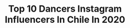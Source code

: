---
title: Top 10 Dancers Instagram Influencers In Chile In 2020
description: >-
  Find top dancers Instagram influencers in Chile in 2020. Most popular hashtags: #dance #chile #dancer #cuarentena.
platform: Instagram
profiles:
  - username: "s3lrojas"
    fullname: >-
      Selena Rojas
    location: "Chile"
    followers: 6371
    engagement: 1348
    commentsToLikes: 0.032424
    id: ck6u9g10excgh0j71zmgu9me9
    verified: false
    hashtags: "#envivo, #body, #maquillaje, #santiagodechile"
  - username: "frvn___"
    fullname: >-
      FRVN
    location: "Chile"
    followers: 9467
    engagement: 1235
    commentsToLikes: 0.021410
    id: ck5q54d8crbll0i11quhk4m3s
    verified: false
    hashtags: "#ivyparkxadidas, #bape, #bathingape, #justdancemacchallenge"
  - username: "ateezchoisan"
    fullname: >-
      For ATEEZ Choi San (최산) ♡
    location: "Chile"
    followers: 64647
    engagement: 817
    commentsToLikes: 0.004178
    id: ck135abn90i130i19xs7ahnd5
    verified: false
    hashtags: "#atiny, #one, #ateez, #choisan"
  - username: "sandybell.baby"
    fullname: >-
      ♡  B͙ A͙ B͙ Y͙  B͙ E͙ L͙ L͙ ♡💘
    location: "Chile"
    followers: 7860
    engagement: 846
    commentsToLikes: 0.058696
    id: ck134pi7zxknz0i199tmo9g4m
    verified: false
    hashtags: "#festival2020, #2020, #chile, #vi"
  - username: "superqueer__"
    fullname: >-
      Gabi
    location: "Chile"
    followers: 5660
    engagement: 742
    commentsToLikes: 0.033590
    id: ck5hs6mntw2wf0i111benupph
    verified: false
    hashtags: "#atao"
  - username: "rafaredvolcon"
    fullname: >-
      Rafa Redvolcon
    location: "Chile"
    followers: 19239
    engagement: 619
    commentsToLikes: 0.041386
    id: ck0w1h6ebjbs70i19id8q4547
    verified: false
    hashtags: "#quarentine, #spain, #streetvibes, #madrid"
  - username: "sandro_alvarez29"
    fullname: >-
      _coppo_
    location: "Chile"
    followers: 8063
    engagement: 627
    commentsToLikes: 0.035716
    id: ck6u0xn0ricd40j713r3g3ghs
    verified: false
    hashtags: "#videoshoot, #photographer, #video, #relax"
  - username: "alemvn"
    fullname: >-
      𝕱𝖆𝖇𝖎𝖆𝖓 𝕺𝖗𝖊𝖑𝖑𝖆𝖓𝖆
    location: "Chile"
    followers: 5558
    engagement: 1024
    commentsToLikes: 0.038885
    id: ck6u9g08kxcca0j71689cm8yp
    verified: false
    hashtags: "#instachile, #chilegram, #dancehallchile, #dancehall"
  - username: "fernandanahis_"
    fullname: >-
      •  FEÑA ROMERO  •
    location: "Chile"
    followers: 31370
    engagement: 535
    commentsToLikes: 0.016658
    id: ck5bx5p9mn1xq0i11eq7p0t67
    verified: false
    hashtags: "#video, #mugcake, #rauwalejandro, #sech"
  - username: "gabo_pinto"
    fullname: >-
      Gabriel Pinto
    location: "Chile"
    followers: 22298
    engagement: 370
    commentsToLikes: 0.085469
    id: ck14itc3ah2jg0i19eadx0euz
    verified: false
    hashtags: "#lennytavarez, #daddyyankee, #weird, #latinoamerica"
---